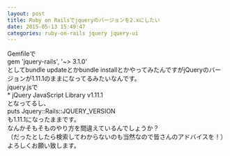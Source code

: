 ```yaml
---
layout: post
title: Ruby on Railsでjqueryのバージョンを2.xにしたい
date: 2015-05-13 15:49:47
categories: ruby-on-rails jquery jquery-ui
---
```

<p>Gemfileで<br>
gem 'jquery-rails', '~> 3.1.0'<br>
としてbundle updateとかbundle installとかやってみたんですがjQueryのバージョンが1.11.1のままになってるみたいなんです。<br>
jquery.jsで<br>
 * jQuery JavaScript Library v1.11.1<br>
となってるし、<br>
puts Jquery::Rails::JQUERY_VERSION<br>
も1.11.1になったままです。<br>
なんかそもそものやり方を間違えているんでしょうか？<br>
（だったとしたら検索してわからないのも当然なので皆さんのアドバイスを！）<br>
よろしくお願い致します。</p>
